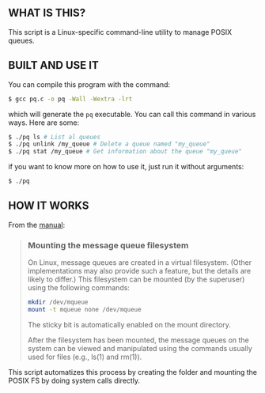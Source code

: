
## WHAT IS THIS?
This script is a Linux-specific command-line utility to manage POSIX queues.

## BUILT AND USE IT
You can compile this program with the command:
```sh
$ gcc pq.c -o pq -Wall -Wextra -lrt
```
which will generate the `pq` executable. You can call this command in various
ways. Here are some:

```sh
$ ./pq ls # List al queues
$ ./pq unlink /my_queue # Delete a queue named "my_queue"
$ ./pq stat /my_queue # Get information about the queue "my_queue"
```
if you want to know more on how to use it, just run it without arguments:
```sh
$ ./pq
```

## HOW IT WORKS

From the [manual](https://linux.die.net/man/7/mq_overview):

> ### Mounting the message queue filesystem
> On Linux, message queues are created in a virtual filesystem.
> (Other implementations may also provide such a feature, but the
> details are likely to differ.)  This filesystem can be mounted
> (by the superuser) using the following commands:
> ```sh
> mkdir /dev/mqueue
> mount -t mqueue none /dev/mqueue
> ```
> The sticky bit is automatically enabled on the mount directory.
>
> After the filesystem has been mounted, the message queues on the
> system can be viewed and manipulated using the commands usually
> used for files (e.g., ls(1) and rm(1)).

This script automatizes this process by creating the folder and
mounting the POSIX FS by doing system calls directly.
